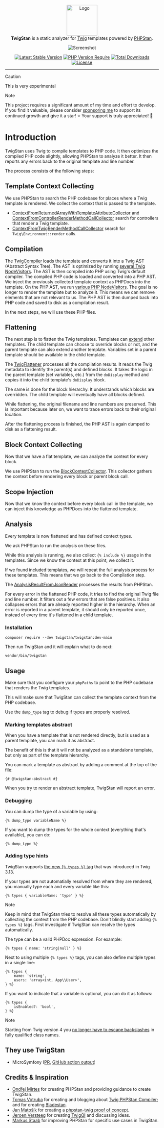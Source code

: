 <p align="center">
    <img src="https://avatars.githubusercontent.com/u/179125187?s=200&v=4" alt="Logo" width=100><br>
    <strong>TwigStan</strong> is a static analyzer for <a href="https://twig.symfony.com">Twig</a> templates powered by <a href="https://phpstan.org">PHPStan</a>.
</p>
<p align="center">
    <img src="https://raw.githubusercontent.com/twigstan/twigstan/main/screenshot.png" alt="Screenshot">
</p>
<p align="center">
    <a href="https://packagist.org/packages/twigstan/twigstan"><img src="https://poser.pugx.org/twigstan/twigstan/v?style=for-the-badge" alt="Latest Stable Version"></a>
    <a href="https://packagist.org/packages/twigstan/twigstan"><img src="https://poser.pugx.org/twigstan/twigstan/require/php?style=for-the-badge" alt="PHP Version Require"></a>
    <a href="https://packagist.org/packages/twigstan/twigstan"><img src="https://poser.pugx.org/twigstan/twigstan/downloads?style=for-the-badge" alt="Total Downloads"></a>
    <a href="https://packagist.org/packages/twigstan/twigstan"><img src="https://poser.pugx.org/twigstan/twigstan/license?style=for-the-badge" alt="License"></a>
</p>


------

> [!CAUTION]
> This is very experimental

> [!NOTE]
> This project requires a significant amount of my time and effort to develop. If you find it valuable, please consider [sponsoring me](https://github.com/sponsors/twigstan) to support its continued growth and give it a star! ⭐️ Your support is truly appreciated! 🙏

# Introduction

TwigStan uses Twig to compile templates to PHP code. It then optimizes the compiled PHP code slightly, allowing PHPStan to analyze it better. It then reports any errors back to the original template and line number.

The process consists of the following steps:

## Template Context Collecting

We use PHPStan to search the PHP codebase for places where a Twig template is rendered. We collect the context that is passed to the template.

- [ContextFromReturnedArrayWithTemplateAttributeCollector](src/PHPStan/Collector/ContextFromReturnedArrayWithTemplateAttributeCollector.php) and [ContextFromControllerRenderMethodCallCollector](src/PHPStan/Collector/ContextFromControllerRenderMethodCallCollector.php) search for controllers that render a Twig template.
- [ContextFromTwigRenderMethodCallCollector](src/PHPStan/Collector/ContextFromTwigRenderMethodCallCollector.php) search for `Twig\Environment::render` calls.

## Compilation

The [TwigCompiler](src/Processing/Compilation/TwigCompiler.php) loads the template and converts it into a Twig AST (Abstract Syntax Tree).
The AST is optimized by running [several Twig NodeVisitors](src/Processing/Compilation/TwigVisitor). The AST is then compiled into PHP
using Twig's default compiler. The compiled PHP code is loaded and converted into a PHP AST.
We inject the previously collected template context as PHPDocs into the template.
On the PHP AST, we run [various PHP NodeVisitors](src/Processing/Compilation/PhpVisitor).
The goal is no longer to render the template but to analyze it.
This means we can remove elements that are not relevant to us.
The PHP AST is then dumped back into PHP code and saved to disk as a compilation result.

In the next steps, we will use these PHP files.

## Flattening

The next step is to flatten the Twig templates. Templates can [extend](https://twig.symfony.com/doc/3.x/tags/extends.html) other templates.
The child template can choose to override blocks or not, and the parent template can also extend another template.
Variables set in a parent template should be available in the child template.

The [TwigFlattener](src/Processing/Flattening/TwigFlattener.php) processes all the compilation results. It reads the Twig metadata
to identify the parent(s) and defined blocks. It takes the logic in the parent template (set variables, etc.) from the `doDisplay`
method and copies it into the child template's `doDisplay` block.

The same is done for the block hierarchy. It understands which blocks are overridden. The child template will eventually have all blocks defined.

While flattening, the original filename and line numbers are preserved. This is important because later on,
we want to trace errors back to their original location.

After the flattening process is finished, the PHP AST is again dumped to disk as a flattening result.

## Block Context Collecting

Now that we have a flat template, we can analyze the context for every block.

We use PHPStan to run the [BlockContextCollector](src/PHPStan/Collector/BlockContextCollector.php).
This collector gathers the context before rendering every block or parent block call.

## Scope Injection

Now that we know the context before every block call in the template, we can inject this knowledge as PHPDocs into the
flattened template.

## Analysis

Every template is now flattened and has defined context types.

We ask PHPStan to run the analysis on these files.

While this analysis is running, we also collect `{% include %}` usage in the templates.
Since we know the context at this point, we collect it.

If we found included templates, we will repeat the full analysis process for these templates.
This means that we go back to the Compilation step.

The [AnalysisResultFromJsonReader](src/PHPStan/Analysis/AnalysisResultFromJsonReader.php) processes the results from PHPStan.

For every error in the flattened PHP code, it tries to find the original Twig file and line number. It filters out a
few errors that are false positives. It also collapses errors that are already reported higher in the hierarchy.
When an error is reported in a parent template, it should only be reported once, instead of every time it's
flattened in a child template.

### Installation

```command
composer require --dev twigstan/twigstan:dev-main
```

Then run TwigStan and it will explain what to do next:
```command
vendor/bin/twigstan
```

## Usage

Make sure that you configure your `phpPaths` to point to the PHP codebase that renders the Twig templates.

This will make sure that TwigStan can collect the template context from the PHP codebase.

Use the `dump_type` tag to debug if types are properly resolved.

### Marking templates abstract

When you have a template that is not rendered directly, but is used as a parent template, you can mark it as abstract.

The benefit of this is that it will not be analyzed as a standalone template, but only as part of the template hierarchy.

You can mark a template as abstract by adding a comment at the top of the file:
```twig
{# @twigstan-abstract #}
```

When you try to render an abstract template, TwigStan will report an error.

### Debugging

You can dump the type of a variable by using:
```twig
{% dump_type variableName %}
```

If you want to dump the types for the whole context (everything that's available), you can do:
```twig
{% dump_type %}
```

### Adding type hints

TwigStan supports [the new `{% types %}` tag](https://twig.symfony.com/doc/3.x/tags/types.html) that was introduced in Twig 3.13.

If your types are not automatially resolved from where they are rendered, you manually type each and every
variable like this:
```twig
{% types { variableName: 'type' } %}
```

> [!NOTE]
> Keep in mind that TwigStan tries to resolve all these types automatically by collecting the context from the PHP codebase.
> Don't blindly start adding `{% types %}` tags. First investigate if TwigStan can resolve the types automatically.


The type can be a valid PHPDoc expression. For example:
```twig
{% types { name: 'string|null' } %}
```

Next to using multiple `{% types %}` tags, you can also define multiple types in a single line:
```twig
{% types {
    name: 'string',
    users: 'array<int, App\\User>',
} %}
```

If you want to indicate that a variable is optional, you can do it as follows:
```twig
{% types {
    isEnabled?: 'bool',
} %}
```

> [!NOTE]
> Starting from Twig version 4 you [no longer have to escape backslashes](https://github.com/twigphp/Twig/pull/4199) in fully qualified class names.

## They use TwigStan

* MicroSymfony ([PR](https://github.com/strangebuzz/MicroSymfony/pull/95), [GitHub action output](https://github.com/strangebuzz/MicroSymfony/pull/95/checks))

## Credits & Inspiration

* [Ondřej Mirtes](https://github.com/ondrejmirtes) for creating PHPStan and providing guidance to create TwigStan.
* [Tomas Votruba](https://github.com/tomasvotruba) for creating and blogging about [Twig PHPStan Compiler](https://github.com/deprecated-packages/twig-phpstan-compiler); and for creating [Bladestan](https://github.com/TomasVotruba/bladestan).
* [Jan Matošík](https://github.com/HonzaMatosik) for creating a [phpstan-twig proof of concept](https://github.com/driveto/phpstan-twig).
* [Jeroen Versteeg](https://github.com/drjayvee) for creating [TwigQI](https://github.com/alisqi/TwigStan) and discussing ideas.
* [Markus Staab](https://github.com/staabm) for improving PHPStan for specific use cases in TwigStan.
